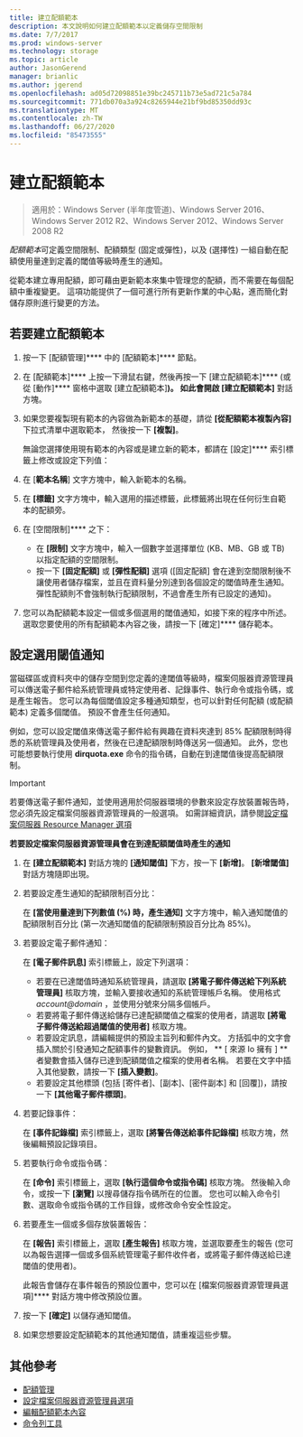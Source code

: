 ```yaml
---
title: 建立配額範本
description: 本文說明如何建立配額範本以定義儲存空間限制
ms.date: 7/7/2017
ms.prod: windows-server
ms.technology: storage
ms.topic: article
author: JasonGerend
manager: brianlic
ms.author: jgerend
ms.openlocfilehash: ad05d72098851e39bc245711b73e5ad721c5a784
ms.sourcegitcommit: 771db070a3a924c8265944e21bf9bd85350dd93c
ms.translationtype: MT
ms.contentlocale: zh-TW
ms.lasthandoff: 06/27/2020
ms.locfileid: "85473555"
---
```

# <a name="create-a-quota-template"></a>建立配額範本

> 適用於：Windows Server (半年度管道)、Windows Server 2016、Windows Server 2012 R2、Windows Server 2012、Windows Server 2008 R2

*配額範本*可定義空間限制、配額類型 (固定或彈性)，以及 (選擇性) 一組自動在配額使用量達到定義的閾值等級時產生的通知。

從範本建立專用配額，即可藉由更新範本來集中管理您的配額，而不需要在每個配額中重複變更。 這項功能提供了一個可進行所有更新作業的中心點，進而簡化對儲存原則進行變更的方法。

## <a name="to-create-a-quota-template"></a>若要建立配額範本

1.  按一下 [配額管理]**** 中的 [配額範本]**** 節點。

2.  在 [配額範本]**** 上按一下滑鼠右鍵，然後再按一下 [建立配額範本]**** (或從 [動作]**** 窗格中選取 [建立配額範本]****)。 如此會開啟 [建立配額範本]**** 對話方塊。

3.  如果您要複製現有範本的內容做為新範本的基礎，請從 **\[從配額範本複製內容\]** 下拉式清單中選取範本， 然後按一下 **\[複製\]**。

    無論您選擇使用現有範本的內容或是建立新的範本，都請在 [設定]**** 索引標籤上修改或設定下列值：

4.  在 [**範本名稱**] 文字方塊中，輸入新範本的名稱。

5.  在 **\[標籤\]** 文字方塊中，輸入選用的描述標籤，此標籤將出現在任何衍生自範本的配額旁。

6.  在 [空間限制]**** 之下：

    -   在 **\[限制\]** 文字方塊中，輸入一個數字並選擇單位 (KB、MB、GB 或 TB) 以指定配額的空間限制。
    -   按一下 **\[固定配額\]** 或 **\[彈性配額\]** 選項 (\[固定配額\] 會在達到空間限制後不讓使用者儲存檔案，並且在資料量分別達到各個設定的閾值時產生通知。 彈性配額則不會強制執行配額限制，不過會產生所有已設定的通知)。

7.  您可以為配額範本設定一個或多個選用的閾值通知，如接下來的程序中所述。 選取您要使用的所有配額範本內容之後，請按一下 [確定]**** 儲存範本。

## <a name="setting-optional-notification-thresholds"></a>設定選用閾值通知

當磁碟區或資料夾中的儲存空間到您定義的達閾值等級時，檔案伺服器資源管理員可以傳送電子郵件給系統管理員或特定使用者、記錄事件、執行命令或指令碼，或是產生報告。 您可以為每個閾值設定多種通知類型，也可以針對任何配額 (或配額範本) 定義多個閾值。 預設不會產生任何通知。

例如，您可以設定閾值來傳送電子郵件給有興趣在資料夾達到 85% 配額限制時得悉的系統管理員及使用者，然後在已達配額限制時傳送另一個通知。 此外，您也可能想要執行使用 **dirquota.exe** 命令的指令碼，自動在到達閾值後提高配額限制。

> [!Important]
> 若要傳送電子郵件通知，並使用適用於伺服器環境的參數來設定存放裝置報告時，您必須先設定檔案伺服器資源管理員的一般選項。 如需詳細資訊，請參閱[設定檔案伺服器 Resource Manager 選項](setting-file-server-resource-manager-options.md)

**若要設定檔案伺服器資源管理員會在到達配額閾值時產生的通知**

1. 在 **\[建立配額範本\]** 對話方塊的 **\[通知閾值\]** 下方，按一下 **\[新增\]**。 **\[新增閾值\]** 對話方塊隨即出現。

2. 若要設定產生通知的配額限制百分比：

   在 **\[當使用量達到下列數值 (%) 時，產生通知\]** 文字方塊中，輸入通知閾值的配額限制百分比 (第一次通知閾值的配額限制預設百分比為 85%)。

3. 若要設定電子郵件通知：

   在 **\[電子郵件訊息\]** 索引標籤上，設定下列選項：

   - 若要在已達閾值時通知系統管理員，請選取 **\[將電子郵件傳送給下列系統管理員\]** 核取方塊，並輸入要接收通知的系統管理帳戶名稱。 使用格式 <em>account@domain</em> ，並使用分號來分隔多個帳戶。
   - 若要將電子郵件傳送給儲存已達配額閾值之檔案的使用者，請選取 **\[將電子郵件傳送給超過閾值的使用者\]** 核取方塊。
   - 若要設定訊息，請編輯提供的預設主旨列和郵件內文。 方括弧中的文字會插入關於引發通知之配額事件的變數資訊。 例如， ** \[ 來源 Io 擁有 \] **者變數會插入儲存已達到配額閾值之檔案的使用者名稱。 若要在文字中插入其他變數，請按一下 **\[插入變數\]**。
   - 若要設定其他標頭 (包括 [寄件者]、[副本]、[密件副本] 和 [回覆])，請按一下 **\[其他電子郵件標頭\]**。

4. 若要記錄事件：

   在 **\[事件記錄檔\]** 索引標籤上，選取 **\[將警告傳送給事件記錄檔\]** 核取方塊，然後編輯預設記錄項目。

5. 若要執行命令或指令碼：

   在 **\[命令\]** 索引標籤上，選取 **\[執行這個命令或指令碼\]** 核取方塊。 然後輸入命令，或按一下 **\[瀏覽\]** 以搜尋儲存指令碼所在的位置。 您也可以輸入命令引數、選取命令或指令碼的工作目錄，或修改命令安全性設定。

6. 若要產生一個或多個存放裝置報告：

   在 **\[報告\]** 索引標籤上，選取 **\[產生報告\]** 核取方塊，並選取要產生的報告 (您可以為報告選擇一個或多個系統管理電子郵件收件者，或將電子郵件傳送給已達閾值的使用者)。

   此報告會儲存在事件報告的預設位置中，您可以在 [檔案伺服器資源管理員選項]**** 對話方塊中修改預設位置。

7. 按一下 **\[確定\]** 以儲存通知閾值。

8. 如果您想要設定配額範本的其他通知閾值，請重複這些步驟。

## <a name="additional-references"></a>其他參考

-   [配額管理](quota-management.md)
-    [設定檔案伺服器資源管理員選項](setting-file-server-resource-manager-options.md)
-   [編輯配額範本內容](edit-quota-template-properties.md)
-   [命令列工具](command-line-tools.md)


